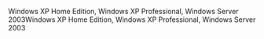 <span data-ttu-id="9cc86-101">Windows XP Home Edition, Windows XP Professional, Windows Server 2003</span><span class="sxs-lookup"><span data-stu-id="9cc86-101">Windows XP Home Edition, Windows XP Professional, Windows Server 2003</span></span>